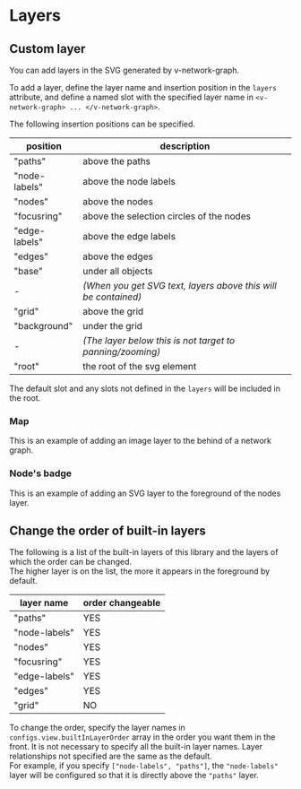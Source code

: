 # Layers

## Custom layer

You can add layers in the SVG generated by v-network-graph.

To add a layer, define the layer name and insertion position
in the `layers` attribute, and define a named slot with the
specified layer name in `<v-network-graph> ... </v-network-graph>`.

The following insertion positions can be specified.

<div class="reference-table">

| position     | description                                                    |
| ------------ | -------------------------------------------------------------- |
| "paths"      | above the paths                                                |
| "node-labels"| above the node labels                                          |
| "nodes"      | above the nodes                                                |
| "focusring"  | above the selection circles of the nodes                       |
| "edge-labels"| above the edge labels                                          |
| "edges"      | above the edges                                                |
| "base"       | under all objects                                              |
| -            | _(When you get SVG text, layers above this will be contained)_ |
| "grid"       | above the grid                                                 |
| "background" | under the grid                                                 |
| -            | _(The layer below this is not target to panning/zooming)_      |
| "root"       | the root of the svg element                                    |

</div>

The default slot and any slots not defined in the `layers` will be
included in the root.

### Map

This is an example of adding an image layer to the behind of a network graph.

<demo-tabs :use-data="true" :demo-height="400">
<template v-slot:demo>
  <DemoMap />
</template>
<template v-slot:source>

<<< @/.vitepress/components/07_layers/01/Map.vue{7-11,28,30-39}

</template>
<template v-slot:data>

<<< @/.vitepress/components/07_layers/01/data.ts

</template>
</demo-tabs>

### Node's badge

This is an example of adding an SVG layer to the foreground of the nodes layer.

<demo-tabs :use-data="true">
<template v-slot:demo>
  <DemoBadge />
</template>
<template v-slot:source>

<<< @/.vitepress/components/07_layers/02/Badge.vue{5-9,22,24-39}

</template>
<template v-slot:data>

<<< @/.vitepress/components/07_layers/02/data.ts

</template>
</demo-tabs>

## Change the order of built-in layers

The following is a list of the built-in layers of this library and the layers of
which the order can be changed.  
The higher layer is on the list, the more it appears in the foreground by default.

<div class="reference-table">

| layer name   | order changeable  |
| ------------ | ----------------- |
| "paths"      | YES               |
| "node-labels"| YES               |
| "nodes"      | YES               |
| "focusring"  | YES               |
| "edge-labels"| YES               |
| "edges"      | YES               |
| "grid"       | NO                |

</div>

To change the order, specify the layer names in `configs.view.builtInLayerOrder`
array in the order you want them in the front. It is not necessary to specify
all the built-in layer names. Layer relationships not specified are the same as
the default.  
For example, if you specify `["node-labels", "paths"]`, the `"node-labels"` layer
will be configured so that it is directly above the `"paths"` layer.

<demo-tabs :use-data="true">
<template v-slot:demo>
  <DemoChangeOrder />
</template>
<template v-slot:source>

<<< @/.vitepress/components/07_layers/03/ChangeOrder.vue{12}

</template>
<template v-slot:data>

<<< @/.vitepress/components/07_layers/03/data.ts

</template>
</demo-tabs>


<script setup>
import DemoMap from '../.vitepress/components/07_layers/01/Map.vue'
import DemoBadge from '../.vitepress/components/07_layers/02/Badge.vue'
import DemoChangeOrder from '../.vitepress/components/07_layers/03/ChangeOrder.vue'
</script>
